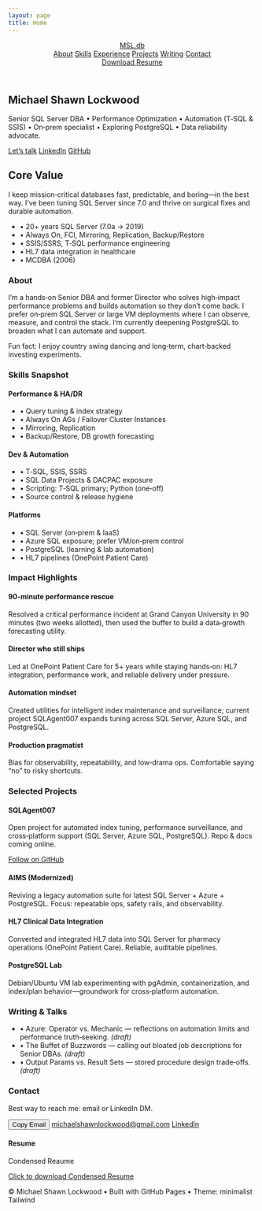```yaml
---
layout: page
title: Home
---
```


<!-- Nav -->
  <header class="sticky top-0 z-50 bg-white/80 backdrop-blur border-b border-zinc-200">
    <div class="max-w-6xl mx-auto flex items-center justify-between px-4 py-3">
      <a href="#top" class="font-extrabold tracking-tight text-lg">MSL<span class="text-zinc-400">.db</span></a>
      <nav class="hidden md:flex gap-6 text-sm">
        <a href="#about" class="hover:text-zinc-600">About</a>
        <a href="#skills" class="hover:text-zinc-600">Skills</a>
        <a href="#experience" class="hover:text-zinc-600">Experience</a>
        <a href="#projects" class="hover:text-zinc-600">Projects</a>
        <a href="#writing" class="hover:text-zinc-600">Writing</a>
        <a href="#contact" class="hover:text-zinc-600">Contact</a>
      </nav>
      <a href="#resume" class="no-print inline-flex items-center gap-2 rounded-xl px-4 py-2 text-sm font-semibold border border-zinc-300 hover:bg-zinc-100">Download Resume</a>
    </div>
  </header>

  <!-- Hero -->
  <main id="top" class="relative">
    <section class="max-w-6xl mx-auto px-4 pt-16 pb-12">
      <div class="grid md:grid-cols-2 gap-10 items-center">
        <div>
          <h1 class="text-4xl md:text-4xl font-extrabold tracking-tight leading-tight">
            Michael Shawn Lockwood
          </h1>
          <p class="mt-3 text-lg text-zinc-600">
            Senior SQL Server DBA • Performance Optimization • Automation (T‑SQL & SSIS) • On‑prem specialist • Exploring PostgreSQL • Data reliability advocate.
          </p>
          <div class="mt-5 flex flex-wrap items-center gap-3 text-sm">
            <a class="inline-flex items-center gap-2 rounded-xl px-4 py-2 border border-zinc-300 hover:bg-zinc-100" href="#contact">Let’s talk</a>
            <a class="inline-flex items-center gap-2 rounded-xl px-4 py-2 border border-zinc-300 hover:bg-zinc-100" href="https://www.linkedin.com/in/mslockwood" target="_blank" rel="noopener">LinkedIn</a>
            <a class="inline-flex items-center gap-2 rounded-xl px-4 py-2 border border-zinc-300 hover:bg-zinc-100" href="https://github.com/michaelshawnlockwood" target="_blank" rel="noopener">GitHub</a>
          </div>
        </div>
        <div class="md:justify-self-end">
          <div class="rounded-3xl border border-zinc-200 p-6 bg-white shadow-sm">
            <h2 class="font-semibold">Core Value</h2>
            <p class="mt-2 text-zinc-600">I keep mission‑critical databases fast, predictable, and boring—in the best way. I’ve been tuning SQL Server since 7.0 and thrive on surgical fixes and durable automation.</p>
            <ul class="mt-4 space-y-2 text-zinc-700 text-sm">
              <li>• 20+ years SQL Server (7.0a → 2019)</li>
              <li>• Always On, FCI, Mirroring, Replication, Backup/Restore</li>
              <li>• SSIS/SSRS, T‑SQL performance engineering</li>
              <li>• HL7 data integration in healthcare</li>
              <li>• MCDBA (2006)</li>
            </ul>
          </div>
        </div>
      </div>
    </section>
    <!-- About -->
    <section id="about" class="bg-white border-t border-b border-zinc-200">
      <div class="max-w-6xl mx-auto px-4 py-12 grid md:grid-cols-3 gap-10">
        <div class="md:col-span-2">
          <h3 class="text-2xl font-bold">About</h3>
          <p class="mt-3 text-zinc-700">I’m a hands‑on Senior DBA and former Director who solves high‑impact performance problems and builds automation so they don’t come back. I prefer on‑prem SQL Server or large VM deployments where I can observe, measure, and control the stack. I’m currently deepening PostgreSQL to broaden what I can automate and support.</p>
        </div>
        <div>
          <div class="rounded-2xl border border-zinc-200 p-4 bg-zinc-50">
            <p class="text-sm text-zinc-600">Fun fact: I enjoy country swing dancing and long‑term, chart‑backed investing experiments.</p>
          </div>
        </div>
      </div>
    </section>
    <!-- Skills -->
    <section id="skills" class="max-w-6xl mx-auto px-4 py-12">
      <h3 class="text-2xl font-bold">Skills Snapshot</h3>
      <div class="mt-6 grid md:grid-cols-3 gap-6">
        <div class="rounded-2xl border border-zinc-200 bg-white p-5">
          <h4 class="font-semibold">Performance & HA/DR</h4>
          <ul class="mt-3 text-sm text-zinc-700 space-y-1">
            <li>• Query tuning & index strategy</li>
            <li>• Always On AGs / Failover Cluster Instances</li>
            <li>• Mirroring, Replication</li>
            <li>• Backup/Restore, DB growth forecasting</li>
          </ul>
        </div>
        <div class="rounded-2xl border border-zinc-200 bg-white p-5">
          <h4 class="font-semibold">Dev & Automation</h4>
          <ul class="mt-3 text-sm text-zinc-700 space-y-1">
            <li>• T‑SQL, SSIS, SSRS</li>
            <li>• SQL Data Projects & DACPAC exposure</li>
            <li>• Scripting: T‑SQL primary; Python (one‑off)</li>
            <li>• Source control & release hygiene</li>
          </ul>
        </div>
        <div class="rounded-2xl border border-zinc-200 bg-white p-5">
          <h4 class="font-semibold">Platforms</h4>
          <ul class="mt-3 text-sm text-zinc-700 space-y-1">
            <li>• SQL Server (on‑prem & IaaS)</li>
            <li>• Azure SQL exposure; prefer VM/on‑prem control</li>
            <li>• PostgreSQL (learning & lab automation)</li>
            <li>• HL7 pipelines (OnePoint Patient Care)</li>
          </ul>
        </div>
      </div>
    </section>
    <!-- Experience Highlights -->
    <section id="experience" class="bg-white border-y border-zinc-200">
      <div class="max-w-6xl mx-auto px-4 py-12">
        <h3 class="text-2xl font-bold">Impact Highlights</h3>
        <div class="mt-6 grid md:grid-cols-2 gap-6">
          <article class="rounded-2xl border border-zinc-200 bg-zinc-50 p-5">
            <h4 class="font-semibold">90‑minute performance rescue</h4>
            <p class="mt-2 text-sm text-zinc-700">Resolved a critical performance incident at Grand Canyon University in 90 minutes (two weeks allotted), then used the buffer to build a data‑growth forecasting utility.</p>
          </article>
          <article class="rounded-2xl border border-zinc-200 bg-zinc-50 p-5">
            <h4 class="font-semibold">Director who still ships</h4>
            <p class="mt-2 text-sm text-zinc-700">Led at OnePoint Patient Care for 5+ years while staying hands‑on: HL7 integration, performance work, and reliable delivery under pressure.</p>
          </article>
          <article class="rounded-2xl border border-zinc-200 bg-zinc-50 p-5">
            <h4 class="font-semibold">Automation mindset</h4>
            <p class="mt-2 text-sm text-zinc-700">Created utilities for intelligent index maintenance and surveillance; current project <span class="font-semibold">SQLAgent007</span> expands tuning across SQL Server, Azure SQL, and PostgreSQL.</p>
          </article>
          <article class="rounded-2xl border border-zinc-200 bg-zinc-50 p-5">
            <h4 class="font-semibold">Production pragmatist</h4>
            <p class="mt-2 text-sm text-zinc-700">Bias for observability, repeatability, and low‑drama ops. Comfortable saying “no” to risky shortcuts.</p>
          </article>
        </div>
      </div>
    </section>
    <!-- Projects -->
    <section id="projects" class="max-w-6xl mx-auto px-4 py-12">
      <h3 class="text-2xl font-bold">Selected Projects</h3>
      <div class="mt-6 grid md:grid-cols-2 gap-6">
        <div class="rounded-2xl border border-zinc-200 bg-white p-5">
          <h4 class="font-semibold">SQLAgent007</h4>
          <p class="mt-2 text-sm text-zinc-700">Open project for automated index tuning, performance surveillance, and cross‑platform support (SQL Server, Azure SQL, PostgreSQL). Repo & docs coming online.</p>
          <a class="inline-block mt-3 text-sm font-semibold underline" href="https://github.com/michaelshawnlockwood" target="_blank" rel="noopener">Follow on GitHub</a>
        </div>
        <div class="rounded-2xl border border-zinc-200 bg-white p-5">
          <h4 class="font-semibold">AIMS (Modernized)</h4>
          <p class="mt-2 text-sm text-zinc-700">Reviving a legacy automation suite for latest SQL Server + Azure + PostgreSQL. Focus: repeatable ops, safety rails, and observability.</p>
        </div>
        <div class="rounded-2xl border border-zinc-200 bg-white p-5">
          <h4 class="font-semibold">HL7 Clinical Data Integration</h4>
          <p class="mt-2 text-sm text-zinc-700">Converted and integrated HL7 data into SQL Server for pharmacy operations (OnePoint Patient Care). Reliable, auditable pipelines.</p>
        </div>
        <div class="rounded-2xl border border-zinc-200 bg-white p-5">
          <h4 class="font-semibold">PostgreSQL Lab</h4>
          <p class="mt-2 text-sm text-zinc-700">Debian/Ubuntu VM lab experimenting with pgAdmin, containerization, and index/plan behavior—groundwork for cross‑platform automation.</p>
        </div>
      </div>
    </section>
    <!-- Writing -->
    <section id="writing" class="bg-white border-y border-zinc-200">
      <div class="max-w-6xl mx-auto px-4 py-12">
        <h3 class="text-2xl font-bold">Writing & Talks</h3>
        <ul class="mt-4 space-y-3 text-sm text-zinc-700">
          <li>• <span class="font-semibold">Azure: Operator vs. Mechanic</span> — reflections on automation limits and performance truth‑seeking. <em>(draft)</em></li>
          <li>• <span class="font-semibold">The Buffet of Buzzwords</span> — calling out bloated job descriptions for Senior DBAs. <em>(draft)</em></li>
          <li>• <span class="font-semibold">Output Params vs. Result Sets</span> — stored procedure design trade‑offs. <em>(draft)</em></li>
        </ul>
      </div>
    </section>
    <!-- Contact -->
    <section id="contact" class="max-w-6xl mx-auto px-4 py-12">
      <div class="grid md:grid-cols-3 gap-8">
        <div class="md:col-span-2">
          <h3 class="text-2xl font-bold">Contact</h3>
          <p class="mt-2 text-zinc-700">Best way to reach me: email or LinkedIn DM.</p>
          <div class="mt-4 flex flex-wrap items-center gap-3 text-sm">
            <button id="copyEmail" class="inline-flex items-center gap-2 rounded-xl px-4 py-2 border border-zinc-300 hover:bg-zinc-100">Copy Email</button>
            <a class="inline-flex items-center gap-2 rounded-xl px-4 py-2 border border-zinc-300 hover:bg-zinc-100" href="mailto:michaelshawnlockwood@gmail.com">michaelshawnlockwood@gmail.com</a>
            <a class="inline-flex items-center gap-2 rounded-xl px-4 py-2 border border-zinc-300 hover:bg-zinc-100" href="https://www.linkedin.com/in/mslockwood" target="_blank" rel="noopener">LinkedIn</a>
          </div>
        </div>
        <aside class="rounded-2xl border border-zinc-200 bg-white p-5">
          <h4 class="font-semibold">Resume</h4>
          <p class="mt-2 text-sm text-zinc-700">Condensed Reaume</p>
          <a id="resume" class="mt-3 inline-block text-sm font-semibold underline" href="https://github.com/michaelshawnlockwood/MyResume/raw/main/MichaelLockwood_CondensedResume.pdf">Click to download Condensed Resume</a>
        </aside>
      </div>
    </section>
    <footer class="border-t border-zinc-200 py-10 text-center text-xs text-zinc-500">
      <p>© <span id="y"></span> Michael Shawn Lockwood • Built with GitHub Pages • Theme: minimalist Tailwind</p>
    </footer>
  </main>

  <script>
    // Year
    document.getElementById('y').textContent = new Date().getFullYear();
    // Copy email
    document.getElementById('copyEmail').addEventListener('click', () => {
      navigator.clipboard.writeText('michaelshawnlockwood@gmail.com');
      const btn = document.getElementById('copyEmail');
      btn.textContent = 'Copied!';
      setTimeout(() => (btn.textContent = 'Copy Email'), 1600);
    });
  </script>
